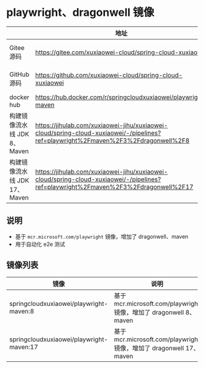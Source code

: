 # playwright、dragonwell 镜像

|                      | 地址                                                                                                                                 | 说明                                                                      |
|----------------------|------------------------------------------------------------------------------------------------------------------------------------|-------------------------------------------------------------------------|
| Gitee 源码             | https://gitee.com/xuxiaowei-cloud/spring-cloud-xuxiaowei                                                                           | `playwright/maven/3/dragonwell/8`、`playwright/maven/3/dragonwell/17` 分支 |
| GitHub 源码            | https://github.com/xuxiaowei-cloud/spring-cloud-xuxiaowei                                                                          | `playwright/maven/3/dragonwell/8`、`playwright/maven/3/dragonwell/17` 分支 |
| docker hub           | https://hub.docker.com/r/springcloudxuxiaowei/playwright-maven                                                                     |                                                                         |
| 构建镜像流水线 JDK 8、Maven  | https://jihulab.com/xuxiaowei-jihu/xuxiaowei-cloud/spring-cloud-xuxiaowei/-/pipelines?ref=playwright%2Fmaven%2F3%2Fdragonwell%2F8  | `playwright/maven/3/dragonwell/8` 分支                                    |
| 构建镜像流水线 JDK 17、Maven | https://jihulab.com/xuxiaowei-jihu/xuxiaowei-cloud/spring-cloud-xuxiaowei/-/pipelines?ref=playwright%2Fmaven%2F3%2Fdragonwell%2F17 | `playwright/maven/3/dragonwell/17` 分支                                   |

## 说明

- 基于 `mcr.microsoft.com/playwright` 镜像，增加了 dragonwell、maven
- 用于自动化 e2e 测试

## 镜像列表

| 镜像                                       | 说明                                                         |
|------------------------------------------|------------------------------------------------------------|
| springcloudxuxiaowei/playwright-maven:8  | 基于 mcr.microsoft.com/playwright 镜像，增加了 dragonwell 8、maven  |
| springcloudxuxiaowei/playwright-maven:17 | 基于 mcr.microsoft.com/playwright 镜像，增加了 dragonwell 17、maven |
